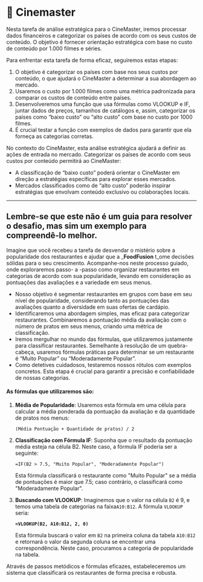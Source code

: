 # 🍿 Cinemaster

Nesta tarefa de análise estratégica para o CineMaster, iremos  processar dados financeiros e categorizar os países de acordo com os seus custos de conteúdo. O objetivo é fornecer orientação estratégica com base no custo de conteúdo por 1.000 filmes e séries.

Para enfrentar esta tarefa de forma eficaz, seguiremos estas etapas:

1. O objetivo é categorizar os países com base nos seus custos por conteúdo, o que ajudará o CineMaster a determinar a sua abordagem ao mercado.
2. Usaremos o custo por 1.000 filmes como uma métrica padronizada para comparar os custos de conteúdo entre países.
3. Desenvolveremos uma função que usa fórmulas como VLOOKUP  e IF, juntar dados de preços, tamanhos de catálogos e, assim, categorizar os países como “baixo custo” ou “alto custo” com base no custo por 1000 filmes.
4. É crucial testar a função com exemplos de dados para garantir que ela forneça as categorias corretas.

No contexto do CineMaster, esta análise estratégica ajudará a definir as ações de entrada no mercado. Categorizar os países de acordo com seus custos por conteúdo permitirá ao CineMaster:

* A classificação de “baixo custo” poderá orientar o CineMaster em direção a estratégias específicas para explorar esses mercados.
* Mercados classificados como de “alto custo” poderão inspirar estratégias que envolvam conteúdo exclusivo ou colaborações locais.

***

## Lembre-se que este não é um guia para resolver o desafio, mas sim um exemplo para compreendê-lo  melhor.

Imagine que você recebeu a tarefa de desvendar o mistério sobre a popularidade dos restaurantes e ajudar que a  _**FoodFusion** t_ome decisões sólidas para o seu crescimento. Acompanhe-nos neste processo guiado, onde exploraremos passo- a -passo como organizar restaurantes em categorias de acordo com sua popularidade, levando em consideração as pontuações das avaliações e a variedade em seus menus.

* Nosso objetivo é segmentar restaurantes em grupos com base em seu nível de popularidade, considerando tanto as pontuações das avaliações quanto a diversidade em suas ofertas de cardápio.
* Identificaremos uma abordagem simples, mas eficaz para categorizar restaurantes. Combinaremos a pontuação média da avaliação com o número de pratos em seus menus, criando uma métrica de classificação.
* Iremos mergulhar no mundo das fórmulas, que utilizaremos justamente para classificar restaurantes. Semelhante à resolução de um quebra-cabeça, usaremos fórmulas práticas para determinar se um restaurante é “Muito Popular” ou “Moderadamente Popular”.
* Como detetives cuidadosos, testaremos nossos rótulos com exemplos concretos. Esta etapa é crucial para garantir a precisão e confiabilidade de nossas categorias.

#### As fórmulas que utilizaremos são:

1.  **Média de Popularidade**: Usaremos esta fórmula em uma célula para calcular a média ponderada da pontuação da avaliação e da quantidade de pratos nos menus:

    ```excel-formula
    (Média Pontuação + Quantidade de pratos) / 2
    ```
2.  **Classificação com Fórmula IF**: Suponha que o resultado da pontuação média esteja na célula B2. Neste caso, a fórmula IF poderia ser a seguinte:

    ```excel-formula
    =IF(B2 > 7.5, "Muito Popular", "Moderadamente Popular")
    ```

    Esta fórmula classificará o restaurante como "Muito Popular" se a média de pontuações é maior que 7.5; caso contrário, o classificará como "Moderadamente Popular".
3.  **Buscando com VLOOKUP**: Imaginemos que o valor na célula `B2` é 9,  e temos uma tabela de categorias na faixa`A10:B12`. A fórmula `VLOOKUP` seria:

    <pre class="language-excel-formula"><code class="lang-excel-formula"><strong>=VLOOKUP(B2, A10:B12, 2, 0)
    </strong></code></pre>

    Esta fórmula buscará o valor em `B2` na primeira coluna da tabela `A10:B12` e retornará o valor  da segunda coluna se encontrar uma correspondência. Neste caso, procuramos a categoria de popularidade na tabela.

Através de passos metódicos e fórmulas eficazes, estabeleceremos um sistema que classificará os restaurantes de forma precisa e robusta.
